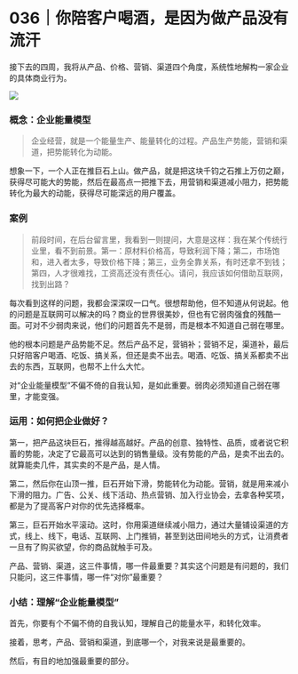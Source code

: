 # 036｜你陪客户喝酒，是因为做产品没有流汗

接下去的四周，我将从产品、价格、营销、渠道四个角度，系统性地解构一家企业的具体商业行为。

![](../img/bab4371be3fb35b8bf84d6bebdfd8f96.jpg)

### 概念：企业能量模型

> 企业经营，就是一个能量生产、能量转化的过程。产品生产势能，营销和渠道，把势能转化为动能。

想象一下，一个人正在推巨石上山。做产品，就是把这块千钧之石推上万仞之巅，获得尽可能大的势能，然后在最高点一把推下去，用营销和渠道减小阻力，把势能转化为最大的动能，获得尽可能深远的用户覆盖。

### 案例

> 前段时间，在后台留言里，我看到一则提问，大意是这样：我在某个传统行业里，看不到前景。第一：原材料价格高，导致利润下降；第二，市场饱和，进入者太多，导致价格下降；第三，业务全靠关系，有时还拿不到钱；第四，人才很难找，工资高还没有责任心。请问，我应该如何借助互联网，找到出路？

每次看到这样的问题，我都会深深叹一口气。很想帮助他，但不知道从何说起。他的问题是互联网可以解决的吗？商业的世界很美妙，但也有它弱肉强食的残酷一面。可对不少弱肉来说，他们的问题首先不是弱，而是根本不知道自己弱在哪里。

他的根本问题是产品势能不足。然后产品不足，营销补；营销不足，渠道补，最后只好陪客户喝酒、吃饭、搞关系，但还是卖不出去。喝酒、吃饭、搞关系都卖不出去的东西，互联网，也帮不上什么大忙。

对“企业能量模型”不偏不倚的自我认知，是如此重要。弱肉必须知道自己弱在哪里，才能变强。

### 运用：如何把企业做好？

第一，把产品这块巨石，推得越高越好。产品的创意、独特性、品质，或者说它积蓄的势能，决定了它最高可以达到的销售量级。没有势能的产品，是卖不出去的。就算能卖几件，其实卖的不是产品，是人情。

第二，然后你在山顶一推，巨石开始下滑，势能转化为动能。营销，就是用来减小下滑的阻力。广告、公关、线下活动、热点营销、加入行业协会，去拿各种奖项，都是为了提高客户对你的优先选择概率。

第三，巨石开始水平滚动。这时，你用渠道继续减小阻力，通过大量铺设渠道的方式，线上、线下，电话、互联网、上门推销，甚至到达田间地头的方式，让消费者一旦有了购买欲望，你的商品就触手可及。

产品、营销、渠道，这三件事情，哪一件最重要？其实这个问题是有问题的，我们只能问，这三件事情，哪一件“对你”最重要？

### 小结：理解“企业能量模型”

首先，你要有个不偏不倚的自我认知，理解自己的能量水平，和转化效率。

接着，思考，产品、营销和渠道，到底哪一个，对我来说是最重要的。

然后，有目的地加强最重要的部分。